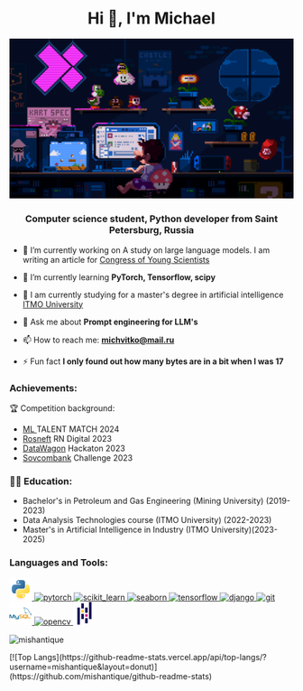 <h1 align="center">Hi 👋, I'm Michael</h1>

![](mario.gif)

<h3 align="center">Computer science student, Python developer from Saint Petersburg, Russia</h3>

- 🔭 I’m currently working on A study on large language models. I am writing an article for [Congress of Young Scientists](https://kmu.itmo.ru/)

- 🌱 I’m currently learning **PyTorch, Tensorflow, scipy**

- 🔭 I am currently studying for a master's degree in artificial intelligence [ITMO University](https://itmo.ru/)

- 💬 Ask me about **Prompt engineering for LLM's**

- 📫 How to reach me: **michvitko@mail.ru**

- ⚡ Fun fact **I only found out how many bytes are in a bit when I was 17**


<h3 align="left"> Achievements:</h3>
<p align="left">
  🏆 Competition background:
  <ul>
    <li> <a href = 'https://www.хакатоны.рус/tpost/ycfxdngll1-ml-talentmatch'> ML </a> TALENT MATCH 2024 </li>
    <li> <a href = 'https://events.rn.digital/hack/it2023vuz'>Rosneft</a> RN Digital 2023</li>
    <li> <a href = 'https://reg.datawagon.ru/todo'>DataWagon</a> Hackaton 2023</li>
    <li> <a href = 'https://codenrock.com/contests/adventure-league-spb#/tasks/1619'>Sovcombank</a> Challenge 2023</li>
  </ul>
<h3 align="left"> 👨‍🎓 Education:</h3>
<p align="left">
  <ul>
    <li>Bachelor's in Petroleum and Gas Engineering (Mining University) (2019-2023) </li>
    <li>Data Analysis Technologies course (ITMO University) (2022-2023) </li>
    <li>Master's in Artificial Intelligence in Industry (ITMO University)(2023-2025)</li>
  </ul>


<h3 align="left">Languages and Tools:</h3>
<p align="left"> <a href="https://www.python.org" target="_blank" rel="noreferrer"> <img src="https://raw.githubusercontent.com/devicons/devicon/master/icons/python/python-original.svg" alt="python" width="40" height="40"/> </a> <a href="https://pytorch.org/" target="_blank" rel="noreferrer"> <img src="https://www.vectorlogo.zone/logos/pytorch/pytorch-icon.svg" alt="pytorch" width="40" height="40"/> </a> <a href="https://scikit-learn.org/" target="_blank" rel="noreferrer"> <img src="https://upload.wikimedia.org/wikipedia/commons/0/05/Scikit_learn_logo_small.svg" alt="scikit_learn" width="40" height="40"/> </a> <a href="https://seaborn.pydata.org/" target="_blank" rel="noreferrer"> <img src="https://seaborn.pydata.org/_images/logo-mark-lightbg.svg" alt="seaborn" width="40" height="40"/> </a> <a href="https://www.tensorflow.org" target="_blank" rel="noreferrer"> <img src="https://www.vectorlogo.zone/logos/tensorflow/tensorflow-icon.svg" alt="tensorflow" width="40" height="40"/> </a> <a href="https://www.djangoproject.com/" target="_blank" rel="noreferrer"> <img src="https://cdn.worldvectorlogo.com/logos/django.svg" alt="django" width="40" height="40"/> </a> <a href="https://git-scm.com/" target="_blank" rel="noreferrer"> <img src="https://www.vectorlogo.zone/logos/git-scm/git-scm-icon.svg" alt="git" width="40" height="40"/> </a> <a href="https://www.mysql.com/" target="_blank" rel="noreferrer"> <img src="https://raw.githubusercontent.com/devicons/devicon/master/icons/mysql/mysql-original-wordmark.svg" alt="mysql" width="40" height="40"/> </a> <a href="https://opencv.org/" target="_blank" rel="noreferrer"> <img src="https://www.vectorlogo.zone/logos/opencv/opencv-icon.svg" alt="opencv" width="40" height="40"/> </a> <a href="https://pandas.pydata.org/" target="_blank" rel="noreferrer"> <img src="https://raw.githubusercontent.com/devicons/devicon/2ae2a900d2f041da66e950e4d48052658d850630/icons/pandas/pandas-original.svg" alt="pandas" width="40" height="40"/> </a>  </p>

<p><img align="center" src="https://github-readme-stats.vercel.app/api/top-langs?username=mishantique&show_icons=true&locale=en&layout=compact" alt="mishantique" /></p>
[![Top Langs](https://github-readme-stats.vercel.app/api/top-langs/?username=mishantique&layout=donut)](https://github.com/mishantique/github-readme-stats)
